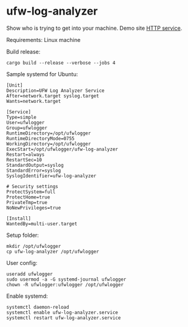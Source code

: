 # ufw-log-analyzer
Show who is trying to get into your machine. Demo site [HTTP service](http://85.198.110.146:8080).

Requirements: Linux machine

Build release:
```
cargo build --release --verbose --jobs 4
```

Sample systemd for Ubuntu:
```
[Unit]
Description=UFW Log Analyzer Service
After=network.target syslog.target
Wants=network.target

[Service]
Type=simple
User=ufwlogger
Group=ufwlogger
RuntimeDirectory=/opt/ufwlogger
RuntimeDirectoryMode=0755
WorkingDirectory=/opt/ufwlogger
ExecStart=/opt/ufwlogger/ufw-log-analyzer
Restart=always
RestartSec=10
StandardOutput=syslog
StandardError=syslog
SyslogIdentifier=ufw-log-analyzer

# Security settings
ProtectSystem=full
ProtectHome=true
PrivateTmp=true
NoNewPrivileges=true

[Install]
WantedBy=multi-user.target
```

Setup folder:
```
mkdir /opt/ufwlogger
cp ufw-log-analyzer /opt/ufwlogger
```


User config:
```
useradd ufwlogger
sudo usermod -a -G systemd-journal ufwlogger
chown -R ufwlogger:ufwlogger /opt/ufwlogger
```

Enable systemd:
```
systemctl daemon-reload
systemctl enable ufw-log-analyzer.service
systemctl restart ufw-log-analyzer.service
```
